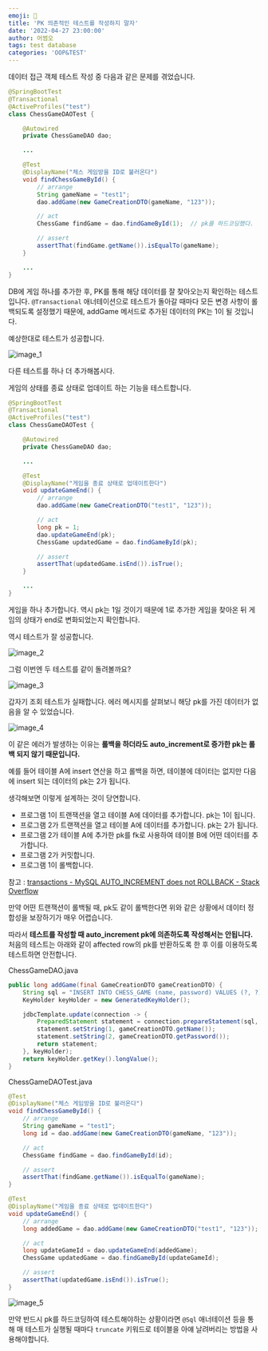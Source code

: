 ```yaml
---  
emoji: 📝  
title: 'PK 의존적인 테스트를 작성하지 말자'   
date: '2022-04-27 23:00:00'  
author: 어썸오  
tags: test database
categories: 'OOP&TEST'
---  
```


데이터 접근 객체 테스트 작성 중 다음과 같은 문제를 겪었습니다.

```java
@SpringBootTest
@Transactional
@ActiveProfiles("test")
class ChessGameDAOTest {

    @Autowired
    private ChessGameDAO dao;

    ...

    @Test
    @DisplayName("체스 게임방을 ID로 불러온다")
    void findChessGameById() {
        // arrange
        String gameName = "test1";
        dao.addGame(new GameCreationDTO(gameName, "123"));

        // act
        ChessGame findGame = dao.findGameById(1);  // pk를 하드코딩했다.

        // assert
        assertThat(findGame.getName()).isEqualTo(gameName);
    }

    ...
}
```

DB에 게임 하나를 추가한 후, PK를 통해 해당 데이터를 잘 찾아오는지 확인하는 테스트입니다. `@Transactional` 애너테이션으로 테스트가 돌아갈 때마다 모든 변경 사항이 롤백되도록 설정했기 때문에, addGame 메서드로 추가된 데이터의 PK는 1이 될 것입니다.

예상한대로 테스트가 성공합니다.

![image_1](img_1.png)

다른 테스트를 하나 더 추가해봅시다.

게임의 상태를 종료 상태로 업데이트 하는 기능을 테스트합니다.

```java
@SpringBootTest
@Transactional
@ActiveProfiles("test")
class ChessGameDAOTest {

    @Autowired
    private ChessGameDAO dao;

    ...

    @Test
    @DisplayName("게임을 종료 상태로 업데이트한다")
    void updateGameEnd() {
        // arrange
        dao.addGame(new GameCreationDTO("test1", "123"));

        // act
        long pk = 1;
        dao.updateGameEnd(pk);
        ChessGame updatedGame = dao.findGameById(pk);

        // assert
        assertThat(updatedGame.isEnd()).isTrue();
    }

    ...
}
```

게임을 하나 추가합니다. 역시 pk는 1일 것이기 때문에 1로 추가한 게임을 찾아온 뒤 게임의 상태가 end로 변화되었는지 확인합니다.

역시 테스트가 잘 성공합니다.

![image_2](img_2.png)

그럼 이번엔 두 테스트를 같이 돌려볼까요?

![image_3](img_3.png)

갑자기 조회 테스트가 실패합니다. 에러 메시지를 살펴보니 해당 pk를 가진 데이터가 없음을 알 수 있었습니다.

![image_4](img_4.png)

이 같은 에러가 발생하는 이유는 **롤백을 하더라도 auto\_increment로 증가한 pk는 롤백 되지 않기 때문입니다.**

예를 들어 테이블 A에 insert 연산을 하고 롤백을 하면, 테이블에 데이터는 없지만 다음에 insert 되는 데이터의 pk는 2가 됩니다.

생각해보면 이렇게 설계하는 것이 당연합니다.

-   프로그램 1이 트랜잭션을 열고 테이블 A에 데이터를 추가합니다. pk는 1이 됩니다.
-   프로그램 2가 트랜잭션을 열고 테이블 A에 데이터를 추가합니다. pk는 2가 됩니다.
-   프로그램 2가 테이블 A에 추가한 pk를 fk로 사용하여 테이블 B에 어떤 데이터를 추가합니다.
-   프로그램 2가 커밋합니다.
-   프로그램 1이 롤백합니다.

참고 : [transactions - MySQL AUTO\_INCREMENT does not ROLLBACK - Stack Overflow](https://stackoverflow.com/questions/449346/mysql-auto-increment-does-not-rollback)

만약 어떤 트랜잭션이 롤백될 때, pk도 같이 롤백한다면 위와 같은 상황에서 데이터 정합성을 보장하기가 매우 어렵습니다.

따라서 **테스트를 작성할 때 auto\_increment pk에 의존하도록 작성해서는 안됩니다.** 처음의 테스트는 아래와 같이 affected row의 pk를 반환하도록 한 후 이를 이용하도록 테스트하면 안전합니다.

ChessGameDAO.java

```java
public long addGame(final GameCreationDTO gameCreationDTO) {
    String sql = "INSERT INTO CHESS_GAME (name, password) VALUES (?, ?)";
    KeyHolder keyHolder = new GeneratedKeyHolder();

    jdbcTemplate.update(connection -> {
        PreparedStatement statement = connection.prepareStatement(sql, new String[]{"id"});
        statement.setString(1, gameCreationDTO.getName());
        statement.setString(2, gameCreationDTO.getPassword());
        return statement;
    }, keyHolder);
    return keyHolder.getKey().longValue();
}
```

ChessGameDAOTest.java

```java
@Test
@DisplayName("체스 게임방을 ID로 불러온다")
void findChessGameById() {
    // arrange
    String gameName = "test1";
    long id = dao.addGame(new GameCreationDTO(gameName, "123"));

    // act
    ChessGame findGame = dao.findGameById(id);

    // assert
    assertThat(findGame.getName()).isEqualTo(gameName);
}

@Test
@DisplayName("게임을 종료 상태로 업데이트한다")
void updateGameEnd() {
    // arrange
    long addedGame = dao.addGame(new GameCreationDTO("test1", "123"));

    // act
    long updateGameId = dao.updateGameEnd(addedGame);
    ChessGame updatedGame = dao.findGameById(updateGameId);

    // assert
    assertThat(updatedGame.isEnd()).isTrue();
}
```

![image_5](img_5.png)

만약 반드시 pk를 하드코딩하여 테스트해야하는 상황이라면  `@Sql` 애너테이션 등을 통해 매 테스트가 실행될 때마다 `truncate` 키워드로 테이블을 아얘 날려버리는 방법을 사용해야합니다. 
